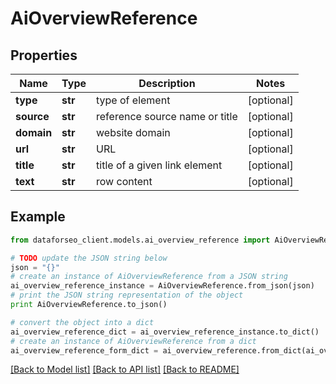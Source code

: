 # AiOverviewReference


## Properties

Name | Type | Description | Notes
------------ | ------------- | ------------- | -------------
**type** | **str** | type of element | [optional] 
**source** | **str** | reference source name or title | [optional] 
**domain** | **str** | website domain | [optional] 
**url** | **str** | URL | [optional] 
**title** | **str** | title of a given link element | [optional] 
**text** | **str** | row content | [optional] 

## Example

```python
from dataforseo_client.models.ai_overview_reference import AiOverviewReference

# TODO update the JSON string below
json = "{}"
# create an instance of AiOverviewReference from a JSON string
ai_overview_reference_instance = AiOverviewReference.from_json(json)
# print the JSON string representation of the object
print AiOverviewReference.to_json()

# convert the object into a dict
ai_overview_reference_dict = ai_overview_reference_instance.to_dict()
# create an instance of AiOverviewReference from a dict
ai_overview_reference_form_dict = ai_overview_reference.from_dict(ai_overview_reference_dict)
```
[[Back to Model list]](../README.md#documentation-for-models) [[Back to API list]](../README.md#documentation-for-api-endpoints) [[Back to README]](../README.md)


